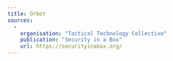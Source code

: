 ```yaml
---
title: Orbot
sources:
  -
    organisation: "Tactical Technology Collective"
    publication: "Security in a Box"
    url: https://securityinabox.org/
---
```

